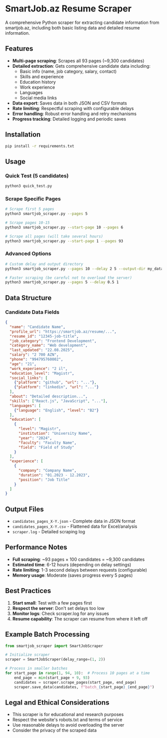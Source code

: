 # SmartJob.az Resume Scraper

A comprehensive Python scraper for extracting candidate information from smartjob.az, including both basic listing data and detailed resume information.

## Features

- **Multi-page scraping**: Scrapes all 93 pages (~9,300 candidates)
- **Detailed extraction**: Gets comprehensive candidate data including:
  - Basic info (name, job category, salary, contact)
  - Skills and experience
  - Education history
  - Work experience
  - Languages
  - Social media links
- **Data export**: Saves data in both JSON and CSV formats
- **Rate limiting**: Respectful scraping with configurable delays
- **Error handling**: Robust error handling and retry mechanisms
- **Progress tracking**: Detailed logging and periodic saves

## Installation

```bash
pip install -r requirements.txt
```

## Usage

### Quick Test (5 candidates)
```bash
python3 quick_test.py
```

### Scrape Specific Pages
```bash
# Scrape first 5 pages
python3 smartjob_scraper.py --pages 5

# Scrape pages 10-15
python3 smartjob_scraper.py --start-page 10 --pages 6

# Scrape all pages (will take several hours)
python3 smartjob_scraper.py --start-page 1 --pages 93
```

### Advanced Options
```bash
# Custom delay and output directory
python3 smartjob_scraper.py --pages 10 --delay 2 5 --output-dir my_data

# Faster scraping (be careful not to overload the server)
python3 smartjob_scraper.py --pages 5 --delay 0.5 1
```

## Data Structure

### Candidate Data Fields

```json
{
  "name": "Candidate Name",
  "profile_url": "https://smartjob.az/resume/...",
  "resume_id": "12345-job-title",
  "job_category": "Frontend Development",
  "category_name": "Web development",
  "last_updated": "22.08.2025",
  "salary": "2 700 AZN",
  "phone": "994795760002",
  "age": "21",
  "work_experience": "2 il",
  "education_level": "Magistr",
  "social_links": [
    {"platform": "github", "url": "..."},
    {"platform": "linkedin", "url": "..."}
  ],
  "about": "Detailed description...",
  "skills": ["React.js", "JavaScript", "..."],
  "languages": [
    {"language": "English", "level": "B2"}
  ],
  "education": [
    {
      "level": "Magistr",
      "institution": "University Name",
      "year": "2024",
      "faculty": "Faculty Name",
      "field": "Field of Study"
    }
  ],
  "experience": [
    {
      "company": "Company Name",
      "duration": "01.2023 - 12.2023",
      "position": "Job Title"
    }
  ]
}
```

## Output Files

- `candidates_pages_X-Y.json` - Complete data in JSON format
- `candidates_pages_X-Y.csv` - Flattened data for Excel/analysis
- `scraper.log` - Detailed scraping log

## Performance Notes

- **Full scraping**: ~93 pages × 100 candidates = ~9,300 candidates
- **Estimated time**: 6-12 hours (depending on delay settings)
- **Rate limiting**: 1-3 second delays between requests (configurable)
- **Memory usage**: Moderate (saves progress every 5 pages)

## Best Practices

1. **Start small**: Test with a few pages first
2. **Respect the server**: Don't set delays too low
3. **Monitor logs**: Check scraper.log for any issues
4. **Resume capability**: The scraper can resume from where it left off

## Example Batch Processing

```python
from smartjob_scraper import SmartJobScraper

# Initialize scraper
scraper = SmartJobScraper(delay_range=(1, 2))

# Process in smaller batches
for start_page in range(1, 94, 10):  # Process 10 pages at a time
    end_page = min(start_page + 9, 93)
    candidates = scraper.scrape_pages(start_page, end_page)
    scraper.save_data(candidates, f"batch_{start_page}_{end_page}")
```

## Legal and Ethical Considerations

- This scraper is for educational and research purposes
- Respect the website's robots.txt and terms of service
- Use reasonable delays to avoid overloading the server
- Consider the privacy of the scraped data